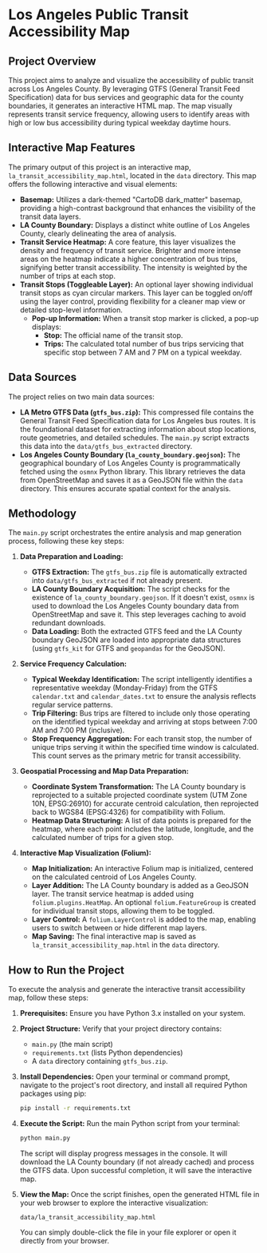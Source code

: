 # Los Angeles Public Transit Accessibility Map

## Project Overview

This project aims to analyze and visualize the accessibility of public transit across Los Angeles County. By leveraging GTFS (General Transit Feed Specification) data for bus services and geographic data for the county boundaries, it generates an interactive HTML map. The map visually represents transit service frequency, allowing users to identify areas with high or low bus accessibility during typical weekday daytime hours.

## Interactive Map Features

The primary output of this project is an interactive map, `la_transit_accessibility_map.html`, located in the `data` directory. This map offers the following interactive and visual elements:

*   **Basemap:** Utilizes a dark-themed "CartoDB dark_matter" basemap, providing a high-contrast background that enhances the visibility of the transit data layers.
*   **LA County Boundary:** Displays a distinct white outline of Los Angeles County, clearly delineating the area of analysis.
*   **Transit Service Heatmap:** A core feature, this layer visualizes the density and frequency of transit service. Brighter and more intense areas on the heatmap indicate a higher concentration of bus trips, signifying better transit accessibility. The intensity is weighted by the number of trips at each stop.
*   **Transit Stops (Toggleable Layer):** An optional layer showing individual transit stops as cyan circular markers. This layer can be toggled on/off using the layer control, providing flexibility for a cleaner map view or detailed stop-level information.
    *   **Pop-up Information:** When a transit stop marker is clicked, a pop-up displays:
        *   **Stop:** The official name of the transit stop.
        *   **Trips:** The calculated total number of bus trips servicing that specific stop between 7 AM and 7 PM on a typical weekday.

## Data Sources

The project relies on two main data sources:

*   **LA Metro GTFS Data (`gtfs_bus.zip`):** This compressed file contains the General Transit Feed Specification data for Los Angeles bus routes. It is the foundational dataset for extracting information about stop locations, route geometries, and detailed schedules. The `main.py` script extracts this data into the `data/gtfs_bus_extracted` directory.
*   **Los Angeles County Boundary (`la_county_boundary.geojson`):** The geographical boundary of Los Angeles County is programmatically fetched using the `osmnx` Python library. This library retrieves the data from OpenStreetMap and saves it as a GeoJSON file within the `data` directory. This ensures accurate spatial context for the analysis.

## Methodology

The `main.py` script orchestrates the entire analysis and map generation process, following these key steps:

1.  **Data Preparation and Loading:**
    *   **GTFS Extraction:** The `gtfs_bus.zip` file is automatically extracted into `data/gtfs_bus_extracted` if not already present.
    *   **LA County Boundary Acquisition:** The script checks for the existence of `la_county_boundary.geojson`. If it doesn't exist, `osmnx` is used to download the Los Angeles County boundary data from OpenStreetMap and save it. This step leverages caching to avoid redundant downloads.
    *   **Data Loading:** Both the extracted GTFS feed and the LA County boundary GeoJSON are loaded into appropriate data structures (using `gtfs_kit` for GTFS and `geopandas` for the GeoJSON).

2.  **Service Frequency Calculation:**
    *   **Typical Weekday Identification:** The script intelligently identifies a representative weekday (Monday-Friday) from the GTFS `calendar.txt` and `calendar_dates.txt` to ensure the analysis reflects regular service patterns.
    *   **Trip Filtering:** Bus trips are filtered to include only those operating on the identified typical weekday and arriving at stops between 7:00 AM and 7:00 PM (inclusive).
    *   **Stop Frequency Aggregation:** For each transit stop, the number of unique trips serving it within the specified time window is calculated. This count serves as the primary metric for transit accessibility.

3.  **Geospatial Processing and Map Data Preparation:**
    *   **Coordinate System Transformation:** The LA County boundary is reprojected to a suitable projected coordinate system (UTM Zone 10N, EPSG:26910) for accurate centroid calculation, then reprojected back to WGS84 (EPSG:4326) for compatibility with Folium.
    *   **Heatmap Data Structuring:** A list of data points is prepared for the heatmap, where each point includes the latitude, longitude, and the calculated number of trips for a given stop.

4.  **Interactive Map Visualization (Folium):**
    *   **Map Initialization:** An interactive Folium map is initialized, centered on the calculated centroid of Los Angeles County.
    *   **Layer Addition:** The LA County boundary is added as a GeoJSON layer. The transit service heatmap is added using `folium.plugins.HeatMap`. An optional `folium.FeatureGroup` is created for individual transit stops, allowing them to be toggled.
    *   **Layer Control:** A `folium.LayerControl` is added to the map, enabling users to switch between or hide different map layers.
    *   **Map Saving:** The final interactive map is saved as `la_transit_accessibility_map.html` in the `data` directory.

## How to Run the Project

To execute the analysis and generate the interactive transit accessibility map, follow these steps:

1.  **Prerequisites:** Ensure you have Python 3.x installed on your system.

2.  **Project Structure:** Verify that your project directory contains:
    *   `main.py` (the main script)
    *   `requirements.txt` (lists Python dependencies)
    *   A `data` directory containing `gtfs_bus.zip`.

3.  **Install Dependencies:** Open your terminal or command prompt, navigate to the project's root directory, and install all required Python packages using pip:
    ```bash
    pip install -r requirements.txt
    ```

4.  **Execute the Script:** Run the main Python script from your terminal:
    ```bash
    python main.py
    ```
    The script will display progress messages in the console. It will download the LA County boundary (if not already cached) and process the GTFS data. Upon successful completion, it will save the interactive map.

5.  **View the Map:** Once the script finishes, open the generated HTML file in your web browser to explore the interactive visualization:
    ```
    data/la_transit_accessibility_map.html
    ```
    You can simply double-click the file in your file explorer or open it directly from your browser.
